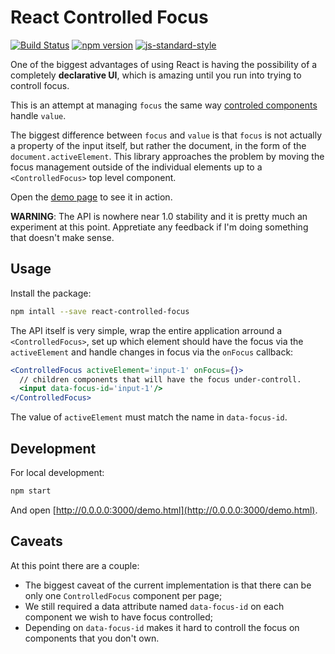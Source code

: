 # React Controlled Focus

[![Build Status](https://travis-ci.org/pirelenito/react-controlled-focus.svg)](https://travis-ci.org/pirelenito/react-controlled-focus)
[![npm version](https://badge.fury.io/js/react-controlled-focus.svg)](https://badge.fury.io/js/react-controlled-focus)
[![js-standard-style](https://img.shields.io/badge/code%20style-standard-brightgreen.svg?style=flat)](https://github.com/feross/standard)

One of the biggest advantages of using React is having the possibility of a completely **declarative UI**, which is amazing until you run into trying to controll focus.

This is an attempt at managing `focus` the same way [controled components](http://facebook.github.io/react/docs/forms.html#controlled-components) handle `value`.

The biggest difference between `focus` and `value` is that `focus` is not actually a property of the input itself, but rather the document, in the form of the `document.activeElement`. This library approaches the problem by moving the focus management outside of the individual elements up to a `<ControlledFocus>` top level component.

Open the [demo page](http://pirelenito.github.io/react-controlled-focus/demo.html) to see it in action.

**WARNING**: The API is nowhere near 1.0 stability and it is pretty much an experiment at this point. Appretiate any feedback if I'm doing something that doesn't make sense.

## Usage

Install the package:

```bash
npm intall --save react-controlled-focus
```

The API itself is very simple, wrap the entire application arround a `<ControlledFocus>`, set up which element should have the focus via the `activeElement` and handle changes in focus via the `onFocus` callback:

```jsx
<ControlledFocus activeElement='input-1' onFocus={}>
  // children components that will have the focus under-controll.
  <input data-focus-id='input-1'/>
</ControlledFocus>
```

The value of `activeElement` must match the name in `data-focus-id`.

## Development

For local development:

```bash
npm start
```

And open [http://0.0.0.0:3000/demo.html](http://0.0.0.0:3000/demo.html).

## Caveats

At this point there are a couple:

- The biggest caveat of the current implementation is that there can be only one `ControlledFocus` component per page;
- We still required a data attribute named `data-focus-id` on each component we wish to have focus controlled;
- Depending on `data-focus-id` makes it hard to controll the focus on components that you don't own.
